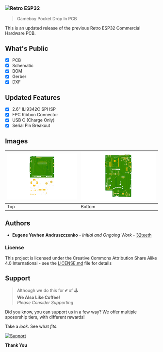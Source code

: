 ### ![Retro ESP32](https://raw.githubusercontent.com/retro-esp32/RetroESP32/master/Assets/logo.jpg)
> Gameboy Pocket Drop In PCB

This is an updated release of the previous Retro ESP32 Commercial Hardware PCB.

## What's Public

- [x] PCB
- [x] Schematic
- [x] BOM
- [x] Gerber
- [x] DXF

## Updated Features

- [x] 2.6" ILI9342C SPI ISP
- [x] FPC Ribbon Connector
- [x] USB C (Charge Only)
- [x] Serial Pin Breakout

## Images

|  <img src='assets/RetroESP32.serial.top.png'/>    |   <img src='assets/RetroESP32.serial.bottom.png'/>     |
| ---- | ------ |
| Top  | Bottom |



## Authors

* **Eugene Yevhen Andruszczenko** - *Initial and Ongoing Work* - [32teeth](https://github.com/32teeth)

### License

This project is licensed under the Creative Commons Attribution Share Alike 4.0 International - see the [LICENSE.md](LICENSE.md) file for details


## Support
> Although we do this for 💕 of 🕹️<br/>
> **We Also Like Coffee!** <br/>
> *Please Consider Supporting* <br/>



Did you know, you can support us in a few way? We offer multiple sposorship tiers, with different rewards!

Take a *look*. 
See what *fits*.

 [![Support](https://raw.githubusercontent.com/retro-esp32/RetroESP32/master/Assets/sponsor.jpg)](https://github.com/sponsors/retro-esp32)

**Thank You**



